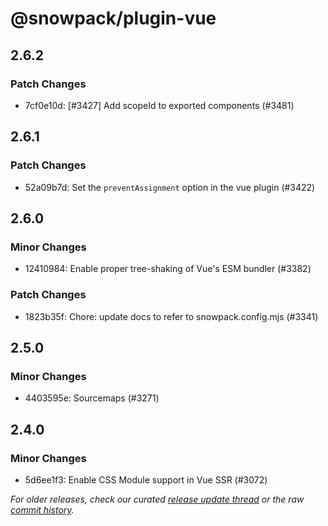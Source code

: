# @snowpack/plugin-vue

## 2.6.2

### Patch Changes

- 7cf0e10d: [#3427] Add scopeId to exported components (#3481) <Kevin Ennis>

## 2.6.1

### Patch Changes

- 52a09b7d: Set the `preventAssignment` option in the vue plugin (#3422) <Matthew Phillips>

## 2.6.0

### Minor Changes

- 12410984: Enable proper tree-shaking of Vue's ESM bundler (#3382) <Nate Moore>

### Patch Changes

- 1823b35f: Chore: update docs to refer to snowpack.config.mjs (#3341) <Drew Powers>

## 2.5.0

### Minor Changes

- 4403595e: Sourcemaps (#3271) <Luke Jackson>

## 2.4.0

### Minor Changes

- 5d6ee1f3: Enable CSS Module support in Vue SSR (#3072) <Drew Powers>

_For older releases, check our curated [release update thread](https://github.com/withastro/snowpack/discussions/1183) or the raw [commit history](https://github.com/withastro/snowpack/commits/main/plugins/plugin-vue)._
